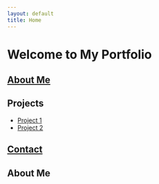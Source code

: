 ```yaml
---
layout: default
title: Home
---
```


# Welcome to My Portfolio

## [About Me](about.md)

## Projects

- [Project 1](projects.md)
- [Project 2](project2.md)

## [Contact](contact.md)


## About Me

